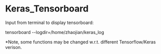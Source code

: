 # Keras_Tensorboard

Input from terminal to display tensorboard:

tensorboard --logdir=/home/zhaojian/keras_log

*Note, some functions may be changed w.r.t. different Tensorflow/Keras verison.
